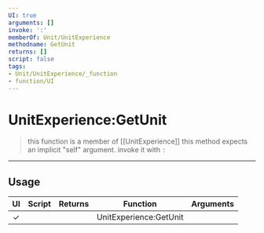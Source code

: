 ```yaml
---
UI: true
arguments: []
invoke: ':'
memberOf: Unit/UnitExperience
methodname: GetUnit
returns: []
script: false
tags:
- Unit/UnitExperience/_function
- function/UI
---
```

# UnitExperience:GetUnit
> this function is a member of [[UnitExperience]]
> this method expects an implicit "self" argument. invoke it with `:`
-----
## Usage
|  UI | Script | Returns | Function | Arguments |
|:---:|:------:|-------:|:--------:|:---------|
|✓| ||UnitExperience:GetUnit||
